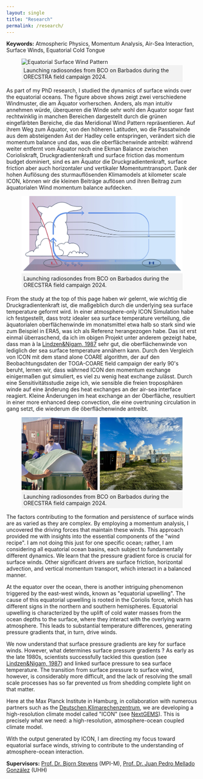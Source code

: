 ```yaml
---
layout: single
title: "Research"
permalink: /research/
---
```

**Keywords:** Atmospheric Physics, Momentum Analysis, Air-Sea Interaction, Surface Winds, Equatorial Cold Tongue

<figure>
    <img src="/assets/images/Equatorial_Winds.png" alt="Equatorial Surface Wind Pattern">
    <figcaption style="background-color: #f2f2f2; padding: 5px;">Launching radiosondes from BCO on Barbados during the ORECSTRA field campaign 2024. </figcaption>
</figure>

As part of my PhD research, I studied the dynamics of surface winds over the equatorial oceans. The figure above shows zeigt zwei verschiedene Windmuster, die am Äquator vorherschen. Anders, als man intuitiv annehmen würde, überqueren die Winde sehr wohl den Äquator sogar fast rechtwinklig in manchen Bereichen dargestellt durch die grünen eingefärbten Bereiche, die das Meridional Wind Pattern repräsentieren. Auf ihrem Weg zum Äquator, von den höheren Latituden, wo die Passatwinde aus dem absteigenden Ast der Hadley celle entspringen, verändert sich die momentum balance und das, was die oberflächenwinde antreibt: während weiter entfernt vom Äquator noch eine Ekman Balance zwischen Corioliskraft, Druckgradientenkraft und surface friction das momentum budget dominiert, sind es am Äquator die Druckgradientenkraft, surface friction aber auch horizontaler und vertikaler Momentumtransport. Dank der hohen Auflösung des sturmauflösenden Klimamodels at kilometer scale ICON, können wir die kleinen Beiträge auflösen und ihren Beitrag zum äquatorialen Wind momentum balance aufdecken.

<figure>
    <img src="/assets/images/overturning.png" alt="Small scale triggers overturning circulation">
    <figcaption style="background-color: #f2f2f2; padding: 5px;">Launching radiosondes from BCO on Barbados during the ORECSTRA field campaign 2024. </figcaption>
</figure>

From the study at the top of this page haben wir gelernt, wie wichtig die Druckgradientenkraft ist, die maßgeblich durch die underlying sea surface temperature geformt wird. In einer atmosphere-only ICON Simulation habe ich festgestellt, dass trotz idealer sea surface temperature verteilung, die äquatorialen oberflächenwinde im monatsmittel etwa halb so stark sind wie zum Beispiel in ERA5, was ich als Referenz herangezogen habe. Das ist erst einmal überraschend, da ich im obigen Projekt unter anderem gezeigt habe, dass man à la [Lindzen&Nigam, 1987](https://journals.ametsoc.org/view/journals/atsc/44/17/1520-0469_1987_044_2418_otross_2_0_co_2.xml) sehr gut, die oberflächenwinde von lediglich der sea surface temperature annähern kann. Durch den Vergleich von ICON mit dem stand alone COARE algorithm, der auf den Beobachtungsdaten der TOGA-COARE field campaign der early 90's beruht, lernen wir, dass währned ICON den momentum exchange einigermaßen gut simuliert, es viel zu wenig heat exchange zulässt. Durch eine Sensitivitätsstudie zeige ich, wie sensible die freien troposphären winde auf eine änderung des heat exchanges an der air-sea interface reagiert. Kleine Änderungen im heat exchange an der Oberfläche, resultiert in einer more enhanced deep convection, die eine overtruning circulation in gang setzt, die wiederum die öberflächenwinde antreibt. 

<figure>
    <img src="/assets/images/BCO_Action.png" alt="BCO action">
    <figcaption style="background-color: #f2f2f2; padding: 5px;">Launching radiosondes from BCO on Barbados during the ORECSTRA field campaign 2024. </figcaption>
</figure>



The factors contributing to the formation and persistence of surface winds are as varied as they are complex. By employing a momentum analysis, I uncovered the driving forces that maintain these winds. This approach provided me with insights into the essential components of the "wind recipe". I am not doing this just for one specific ocean; rather, I am considering all equatorial ocean basins, each subject to fundamentally different dynamics. We learn that the pressure gradient force is crucial for surface winds. Other significant drivers are surface friction, horizontal advection, and vertical momentum transport, which interact in a balanced manner.

At the equator over the ocean, there is another intriguing phenomenon triggered by the east-west winds, known as "equatorial upwelling". The cause of this equatorial upwelling is rooted in the Coriolis force, which has different signs in the northern and southern hemispheres. Equatorial upwelling is characterized by the uplift of cold water masses from the ocean depths to the surface, where they interact with the overlying warm atmosphere. This leads to substantial temperature differences, generating pressure gradients that, in turn, drive winds.

We now understand that surface pressure gradients are key for surface winds. However, what determines surface pressure gradients ? As early as the late 1980s, scientists successfully tackled this question (see [Lindzen&Nigam, 1987](https://journals.ametsoc.org/view/journals/atsc/44/17/1520-0469_1987_044_2418_otross_2_0_co_2.xml)) and linked surface pressure to sea surface temperature. The transition from surface pressure to surface wind, however, is considerably more difficult, and the lack of resolving the small scale processes has so far prevented us from shedding complete light on that matter.

Here at the Max Planck Institute in Hamburg, in collaboration with numerous partners such as the [Deutschen Klimarechenzentrum](https://www.dkrz.de/de/dkrz-partner-der-klimaforschung), we are developing a high-resolution climate model called "ICON" (see [NextGEMS](https://nextgems-h2020.eu/)). This is precisely what we need: a high-resolution, atmosphere-ocean coupled climate model.

With the output generated by ICON, I am directing my focus toward equatorial surface winds, striving to contribute to the understanding of atmosphere-ocean interaction.

**Supervisors:** [Prof. Dr. Bjorn Stevens](https://mpimet.mpg.de/institut/mitarbeiterinnen/mitarbeiterdetail?tx_mitarbeiterverwaltung_mitarbeiterliste%5Baction%5D=show&tx_mitarbeiterverwaltung_mitarbeiterliste%5Bcontroller%5D=Mitarbeiter&tx_mitarbeiterverwaltung_mitarbeiterliste%5Bmitarbeiter%5D=11&cHash=6b76dcfaee5961642aba4f38def0c875) (MPI-M), [Prof. Dr. Juan Pedro Mellado González](https://jpmellado.github.io/) (UHH)
